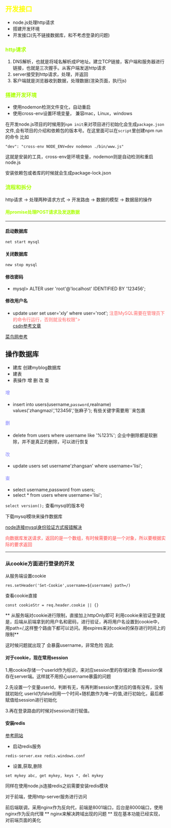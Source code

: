 ## <font color="#ff0">开发接口</font>

* node.js处理http请求
* 搭建开发环境
* 开发接口(先不链接数据库，和不考虑登录的问题)
    
### <font color="#aaff00">http请求</font>

1. DNS解析，也就是将域名解析成IP地址。建立TCP链接，客户端和服务器进行链接，也就是三次握手。从客户端发送http请求
2. server接受到http请求，处理，并返回
3. 客户端就是浏览器收到数据，处理数据(渲染页面，执行js)

### <font color="#aaff00">搭建开发环境</font>
* 使用nodemon检测文件变化，自动重启
* 使用cross-env设置环境变量， 兼容mac，Linux，windows

在开发node.js项目的时候用到`npm init`来对项目进行初始化会生成`package.json`文件,会有项目的介绍和依赖包的版本号。在这里面可以在`script`里创建npm run 的命令
比如
```
"dev": "cross-env NODE_ENV=dev nodemon ./bin/www.js"
```
这就是安装的工具，cross-env是环境变量，nodemon则是自动检测和重启node.js

安装依赖包或者库的时候就会生成package-lock.json
### <font color="#aaff00">流程和拆分</font>
http请求 -> 处理两种请求方式 -> 开发路由 -> 数据的模型 -> 数据层的操作

#### <font color="#aaff00">用promise处理POST请求及发送数据</font>
***
#### 启动数据库
`net start mysql`
#### 关闭数据库
`new stop mysql`

#### 修改密码
* mysql> ALTER user 'root'@'localhost' IDENTIFIED BY '123456';
#### 修改用户名
* update user set user='xly' where user='root';
<font color="#f66">注意MySQL需要在管理员下的命令行运行，否则就没有权限"></font>    
[csdn参考文章](https://www.cnblogs.com/laumians-notes/p/9069498.html)

[菜鸟网参考](http://www.runoob.com/mysql/mysql-install.html)

## 操作数据库

* 建库
    创建myblog数据库
* 建表
* 表操作
增 删 改 查
#### <font color="#aaf">增</font>
* insert into users(username,`password`,realname) values('zhangmazi','123456','张麻子');
    有些关键字需要用``来包裹
#### <font color="#aaf">删</font>
* delete from users where username like '%123%';
    企业中删除都是软删除，并不是真正的删除，可以进行恢复
#### <font color="#aaf">改</font>
* update users set username'zhangsan' where username='lisi';
#### <font color="#aaf">查</font>
* select username,password from users;
* select * from users where username='lisi';

`select version();`
查看mysql的版本号

下载mysql模块来操作数据库

[node连接mysql身份验证方式报错解决](https://blog.csdn.net/XDMFC/article/details/80263215#commentBox)

<font color="#f44">向数据库发送请求，返回的是一个数组，有时候需要的是一个对象，所以要根据实际的要求返回</font>
*** 
### 从cookie方面进行登录的开发
从服务端设置cookie

`res.setHeader('Set-Cookie',username=${username} path=/)`

查看cookie直接

`const cookieStr = req.header.cookie || {}`

** 从服务端对cookie进行限制，直接加上httpOnly即可
利用cookie来验证登录就是，后端从前端拿到的用户名和密码，进行验证，再将用户名设置到cookie中，
用path=/,这样整个路由下都可以访问。用expires来对cookie的保存进行时间上的限制**

这时候问题就出现了
会暴露username，非常危险
因此
#### 对于cookie，现在常用session

1.用cookie存储一个userId作为标识，来对应session里的存储对象
而session保存在server端。这样就不用担心username暴露的问题

2.先设置一个变量userId，判断有无，有再判断session里对应的值有没有，没有就初始化
userId为false则用一个时间+随机数作为唯一的值,进行初始化，最后都赋值给session进行初始化

3.再在登录路由的时候对session进行赋值。

#### 安装redis

[参考网站](http://www.runoob.com/redis/redis-install.html)

* 启动redis服务

`redis-server.exe redis.windows.conf`

* 设置,获取,删除

`set mykey abc, get mykey, keys *, del mykey`

同样在使用node.js连接redis之前需要安装redis模块

对于前端，使用http-server服务进行访问

前后端联调，采用nginx作为反向代，前端是8001端口，后台是8000端口，使用nginx作为反向代理
** nginx来解决跨域出现的问题 **
现在基本功能已经实现，对前端页面的美化